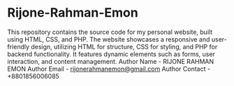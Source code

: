 # Rijone-Rahman-Emon
This repository contains the source code for my personal website, built using HTML, CSS, and PHP. The website showcases a responsive and user-friendly design, utilizing HTML for structure, CSS for styling, and PHP for backend functionality. It features dynamic elements such as forms, user interaction, and content management.
Author Name - RIJONE RAHMAN EMON
Author Email - rijonerahmanemon@gmail.com
Author Contact - +8801856006085
